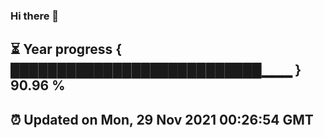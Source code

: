 ### Hi there 👋
⏳ Year progress { ███████████████████████████▁▁▁ } 90.96 %
---
⏰ Updated on Mon, 29 Nov 2021 00:26:54 GMT
---

